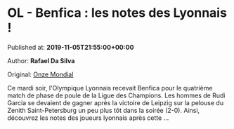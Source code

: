 
# OL - Benfica : les notes des Lyonnais !

Published at: **2019-11-05T21:55:00+00:00**

Author: **Rafael Da Silva**

Original: [Onze Mondial](http://www.onzemondial.com/ligue-des-champions/ol-benfica-les-notes-des-lyonnais-201736)

Ce mardi soir, l'Olympique Lyonnais recevait Benfica pour le quatrième match de phase de poule de la Ligue des Champions. Les hommes de Rudi Garcia se devaient de gagner après la victoire de Leipzig sur la pelouse du Zenith Saint-Petersburg un peu plus tôt dans la soirée (2-0).
Ainsi, découvrez les notes des joueurs lyonnais après cette ... 

